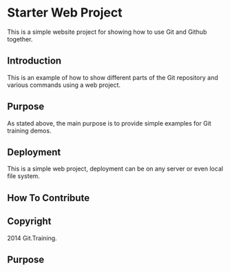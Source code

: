 # Starter Web Project

This is a simple website project for showing how to use Git and Github together.

## Introduction

This is an example of how to show different parts of the Git repository and various commands using a web project.

## Purpose

As stated above, the main purpose is to provide simple examples for Git training demos.

## Deployment

This is a simple web project, deployment can be on any server or even local file system.

## How To Contribute

## Copyright

2014 Git.Training.

## Purpose


